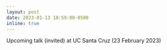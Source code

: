 ```yaml
---
layout: post
date: 2023-01-13 18:59:00-0500
inline: true
---
```

Upcoming talk (invited) at UC Santa Cruz (23 February 2023)
